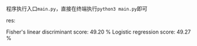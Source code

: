 程序执行入口`main.py`，直接在终端执行`python3 main.py`即可

res:

Fisher's linear discriminant score: 49.20 %
Logistic regression score: 49.27 %